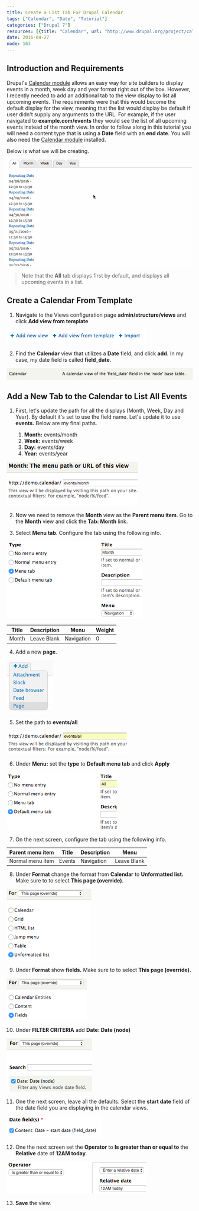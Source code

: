 ```yaml
---
title: Create a List Tab For Drupal Calendar
tags: ["Calendar", "Date", "Tutorial"]
categories: ["Drupal 7"]
resources: [{title: "Calendar", url: "http://www.drupal.org/project/calendar"}]
date: 2016-04-27
node: 163
---
```

 
## Introduction and Requirements

Drupal's [Calendar module](https://www.drupal.org/project/calendar) allows an easy way for site builders to display events in a month, week day and year format right out of the box. However, I recently needed to add an additional tab to the view display to list all upcoming events. The requirements were that this would become the default display for the view, meaning that the list would display be default if user didn't supply any arguments to the URL. For example, if the user navigated to **example.com/events**  they would see the list of all upcoming events instead of the month view. In order to follow along in this tutorial you will need a content type that is using a **Date**  field with an **end date**. You will also need the [Calendar module](https://www.drupal.org/project/calendar) installed.

Below is what we will be creating.

![](/assets/images/posts/create-list-tab-drupal-calendar/final.gif)

> Note that the  **All**  tab displays first by default, and displays all upcoming events in a list.

## Create a Calendar From Template

1. Navigate to the Views configuration page **admin/structure/views** and click  **Add view from template**

![](/assets/images/posts/create-list-tab-drupal-calendar/1.1.png)


2. Find the  **Calendar**  view that utilizes a **Date**  field, and click  **add.**  In my case, my date field is called  **field\_date**.

![](/assets/images/posts/create-list-tab-drupal-calendar/1.2.png)

## Add a New Tab to the Calendar to List All Events

1. First, let's update the path for all the displays (Month, Week, Day and Year). By default it's set to use the field name. Let's update it to use **events.** Below are my final paths.

    1. **​Month:** events/month
    2. **​Week:**  events/week
    3. **​Day:**  events/day
    4. **​Year:**  events/year

![](/assets/images/posts/create-list-tab-drupal-calendar/1.3.png)

2. Now we need to remove the  **Month**  view as the  **Parent menu item**. Go to the  **Month** view and click the  **Tab: Month** link.

3. Select  **Menu tab**. Configure the tab using the following info.

![](/assets/images/posts/create-list-tab-drupal-calendar/1.4.png)

| **Title** | **Description** | **Menu** | **Weight** |
| --------- | --------------- | -------- | ---------- |
| Month | Leave Blank  | Navigation | 0 |

4. Add a new  **page**.   

![](/assets/images/posts/create-list-tab-drupal-calendar/1.5.png)

5. Set the path to  **events/all**  

![](/assets/images/posts/create-list-tab-drupal-calendar/1.6.png)

6. Under  **Menu:**  set the  **type**  to  **Default menu tab** and click  **Apply**  
 
![](/assets/images/posts/create-list-tab-drupal-calendar/1.7.png)

7. On the next screen, configure the tab using the following info.  

| **Parent menu item** | **Title** | **Description** | **Menu** |
| -------------------- | --------- | --------------- | -------- |
| Normal menu item | Events  | Navigation | Leave Blank | Navigation |

8. Under  **Format** change the format from  **Calendar** to  **Unformatted list.** Make sure to to select **This page (override).**  
 
![](/assets/images/posts/create-list-tab-drupal-calendar/1.9.png)

9. Under  **Format**  show  **fields.** Make sure to to select **This page (override).**  

![](/assets/images/posts/create-list-tab-drupal-calendar/1.10.png)
  
10. Under  **FILTER CRITERIA**  add **Date: Date (node)**  
 
![](/assets/images/posts/create-list-tab-drupal-calendar/1.11.png)

11. One the next screen, leave all the defaults. Select the **start date** field of the date field you are displaying in the calendar views.  

![](/assets/images/posts/create-list-tab-drupal-calendar/1.12.png)

12. One the next screen set the  **Operator** to **Is greater than or equal to**  the **Relative**  date of **12AM today**.  

![](/assets/images/posts/create-list-tab-drupal-calendar/1.13.png)

13. **Save** the view.
